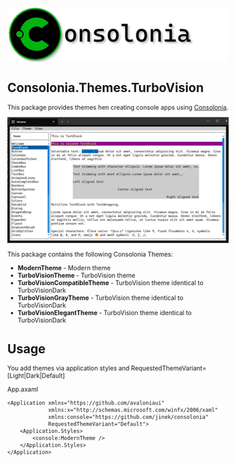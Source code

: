 ![logo](https://raw.githubusercontent.com/jinek/consolonia/main/assets/images/Logo.png)

# Consolonia.Themes.TurboVision
This package provides themes hen creating console apps using [Consolonia](https://github.com/jinek/consolonia).

![themes](https://raw.githubusercontent.com/jinek/consolonia/main/assets/images/Themes.gif)

This package contains the following Consolonia Themes:
* **ModernTheme** - Modern  theme
* **TurboVisionTheme** - TurboVision theme
* **TurboVisionCompatibleTheme** - TurboVision theme identical to TurboVisionDark
* **TurboVisionGrayTheme** - TurboVision theme identical to TurboVisionDark
* **TurboVisionElegantTheme** - TurboVision theme identical to TurboVisionDark


# Usage
You add themes via application styles and RequestedThemeVariant=[Light|Dark|Default]

App.axaml
```xaml
<Application xmlns="https://github.com/avaloniaui"
             xmlns:x="http://schemas.microsoft.com/winfx/2006/xaml"
             xmlns:console="https://github.com/jinek/consolonia"
             RequestedThemeVariant="Default">
    <Application.Styles>
        <console:ModernTheme />
    </Application.Styles>
</Application>
```

